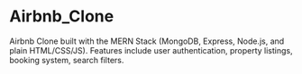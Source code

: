 # Airbnb_Clone
Airbnb Clone built with the MERN Stack (MongoDB, Express, Node.js, and plain HTML/CSS/JS). Features include user authentication, property listings, booking system, search filters. 
